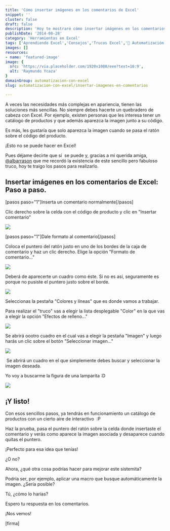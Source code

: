 ```yaml
---
title: 'Cómo insertar imágenes en los comentarios de Excel'
snippet: ''
cluster: false
draft: false 
description: 'Hoy te mostraré cómo insertar imágenes en los comentarios de Excel. Gracias a mi querida amiga, @albarrason que me recordó la existencia de este sencillo pero fabuloso truco'
publishDate: '2014-08-28'
category: 'Herramientas en Excel'
tags: ['Aprendiendo Excel','Consejos','Trucos Excel','🤖 Automatización con Excel']
images: []
resources: 
- name: 'featured-image'
image: {
  src: 'https://via.placeholder.com/1920x1080/eee?text=16:9',
  alt: 'Raymundo Ycaza'
}
domainGroup: automatizacion-con-excel
slug: automatizacion-con-excel/insertar-imagenes-en-comentarios

---
```


A veces las necesidades más complejas en apariencia, tienen las soluciones más sencillas. No siempre debes hacerte un quebradero de cabeza con Excel. Por ejemplo, existen personas que les interesa tener un catálogo de productos y que además aparezca la imagen junto a su código.

Es más, les gustaría que solo aparezca la imagen cuando se pasa el ratón sobre el código del producto.

¡Esto no se puede hacer en Excel!

Pues déjame decirte que sí  se puede y, gracias a mi querida amiga, [@albarrason](https://twitter.com/albarrason?lang=es "Sonia Albarracín") que me recordó la existencia de este sencillo pero fabuloso truco, hoy te traigo los pasos para realizarlo.

## Insertar imágenes en los comentarios de Excel: Paso a paso.

\[pasos paso="1"\]Inserta un comentario normalmente\[/pasos\]

Clic derecho sobre la celda con el código de producto y clic en "Insertar comentario"

![](images/img_54000cf117095.png)

\[pasos paso="1"\]Dale formato al comentario\[/pasos\]

Coloca el puntero del ratón justo en uno de los bordes de la caja de comentario y haz un clic derecho. Elige la opción "Formato de comentario..."

![](images/img_54000dc9c5fdc.png)

Deberá de aparecerte un cuadro como éste. Si no es así, seguramente es porque no pusiste el puntero justo sobre el borde.

![](images/img_54000e0d24cfa.png)

Seleccionas la pestaña "Colores y líneas" que es donde vamos a trabajar.

Para realizar el "truco" vas a elegir la lista desplegable "Color" en la que vas a elegir la opción "Efectos de relleno..."

![](images/img_54000e6ae8d90.png)

Se abrirá oootro cuadro en el cual vas a elegir la pestaña "Imagen" y luego harás un clic sobre el botón "Seleccionar imagen..."

![](images/img_54000e9ce2fce.png)

 Se abrirá un cuadro en el que simplemente debes buscar y seleccionar la imagen deseada.

Yo voy a buscarme la figura de una lamparita :D

![](images/img_54000f913a869.png)

## ¡Y listo!

Con esos sencillos pasos, ya tendrás en funcionamiento un catálogo de productos con un cierto aire de interactivo  :P

Haz la prueba, pasa el puntero del ratón sobre la celda donde insertaste el comentario y verás como aparece la imagen asociada y desaparece cuando quitas el puntero.

¡Perfecto para esa idea que tenías!

¿O no?

Ahora, ¿qué otra cosa podrías hacer para mejorar este sistemita?

Podría ser, por ejemplo, aplicar una macro que busque automáticamente la imagen. ¿Sería posible?

Tú, ¿cómo lo harías?

Espero tu respuesta en los comentarios.

¡Nos vemos!

\[firma\]
